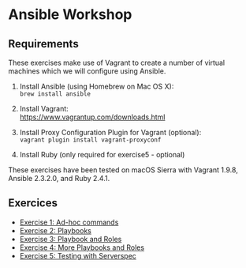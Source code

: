 # Ansible Workshop


## Requirements

These exercises make use of Vagrant to create a number of virtual machines which we will configure using Ansible.

1.  Install Ansible (using Homebrew on Mac OS X):  
    `brew install ansible`

2.  Install Vagrant:  
    <https://www.vagrantup.com/downloads.html>

3.  Install Proxy Configuration Plugin for Vagrant (optional):  
    `vagrant plugin install vagrant-proxyconf`

4.  Install Ruby (only required for exercise5 - optional)

These exercises have been tested on macOS Sierra with Vagrant 1.9.8, Ansible 2.3.2.0, and Ruby 2.4.1.


## Exercices

*   [Exercise 1: Ad-hoc commands](exercise1/README.md)
*   [Exercise 2: Playbooks](exercise2/README.md)
*   [Exercise 3: Playbook and Roles](exercise3/README.md)
*   [Exercise 4: More Playbooks and Roles](exercise4/README.md)
*   [Exercise 5: Testing with Serverspec](exercise5/README.md)

